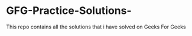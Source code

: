 # GFG-Practice-Solutions-
This repo contains all the solutions that i have solved on Geeks For Geeks
